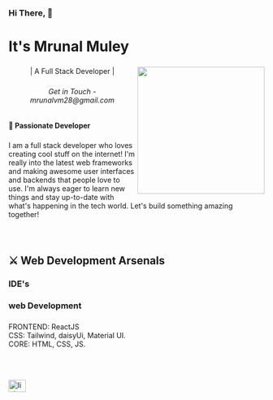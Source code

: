 
<h3 align="left">Hi There, 👋</h3>

<!-- ###

<br clear="both"> -->

<h1 align="left">It's Mrunal Muley</h1>

###
<img align="right" height="250" src="https://media.tenor.com/2vzT-8oPXl8AAAAi/tkthao219-bubududu.gif"  />

###

<p align="center">| A Full Stack Developer |</p>

###

<h6 align="center">Get in Touch - mrunalvm28@gmail.com</h6>

###

<h4 align="left">🌟 Passionate Developer</h4>

###

<p align="left">I am a full stack developer who loves creating cool stuff on the internet! I'm really into the latest web frameworks and making awesome user interfaces and backends that people love to use. I'm always eager to learn new things and stay up-to-date with what's happening in the tech world. Let's build something amazing together!</p>

###

<br clear="both">

<h2 align="left">⚔ Web Development Arsenals</h2>

###

<h3 align="left">IDE's</h3>

<h3 align="left">web Development</h3>

###

<p align="left">FRONTEND:  ReactJS<br>CSS:  Tailwind, daisyUi, Material UI.<br>CORE:  HTML, CSS, JS.

###


<br clear="both">

###


###



<span align="left">
<div>
 
  <a href="www.linkedin.com/in/mrunal-muley-9706771b4" target="_blank">
    <img src="https://raw.githubusercontent.com/maurodesouza/profile-readme-generator/master/src/assets/icons/social/linkedin/default.svg" width="34" height="24" alt="linkedin logo"  />
  </a>
  </div>
</span>
</span>

###
